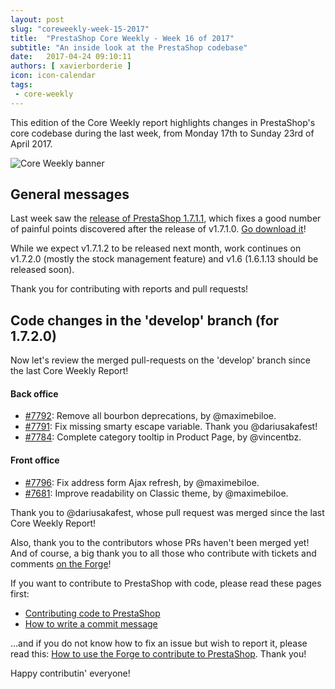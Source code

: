 ```yaml
---
layout: post
slug: "coreweekly-week-15-2017"
title:  "PrestaShop Core Weekly - Week 16 of 2017"
subtitle: "An inside look at the PrestaShop codebase"
date:   2017-04-24 09:10:11
authors: [ xavierborderie ]
icon: icon-calendar
tags:
 - core-weekly
---
```


This edition of the Core Weekly report highlights changes in PrestaShop's core codebase during the last week, from Monday 17th to Sunday 23rd of April 2017.

![Core Weekly banner](/assets/images/2017/04/core_weekly_banner.jpg)


## General messages

Last week saw the [release of PrestaShop 1.7.1.1](http://build.prestashop.com/news/prestashop-1-7-1-1-maintenance-release/), which fixes a good number of painful points discovered after the release of v1.7.1.0. [Go download it](https://www.prestashop.com/en/download)!

While we expect v1.7.1.2 to be released next month, work continues on v1.7.2.0 (mostly the stock management feature) and v1.6 (1.6.1.13 should be released soon).

Thank you for contributing with reports and pull requests!



## Code changes in the 'develop' branch (for 1.7.2.0)

Now let's review the merged pull-requests on the 'develop' branch since the last Core Weekly Report!

#### Back office

* [#7792](https://github.com/PrestaShop/PrestaShop/pull/7792): Remove all bourbon deprecations, by @maximebiloe.
* [#7791](https://github.com/PrestaShop/PrestaShop/pull/7791): Fix missing smarty escape variable. Thank you @dariusakafest!
* [#7784](https://github.com/PrestaShop/PrestaShop/pull/7784): Complete category tooltip in Product Page, by @vincentbz.


#### Front office

* [#7796](https://github.com/PrestaShop/PrestaShop/pull/7796): Fix address form Ajax refresh, by @maximebiloe.
* [#7681](https://github.com/PrestaShop/PrestaShop/pull/7681): Improve readability on Classic theme, by @maximebiloe.


Thank you to @dariusakafest, whose pull request was merged since the last Core Weekly Report!

Also, thank you to the contributors whose PRs haven't been merged yet! And of course, a big thank you to all those who contribute with tickets and comments [on the Forge](http://forge.prestashop.com/)!

If you want to contribute to PrestaShop with code, please read these pages first:

 * [Contributing code to PrestaShop](http://doc.prestashop.com/display/PS16/Contributing+code+to+PrestaShop)
 * [How to write a commit message](http://doc.prestashop.com/display/PS16/How+to+write+a+commit+message)

...and if you do not know how to fix an issue but wish to report it, please read this: [How to use the Forge to contribute to PrestaShop](http://doc.prestashop.com/display/PS16/How+to+use+the+Forge+to+contribute+to+PrestaShop). Thank you!

Happy contributin' everyone!
